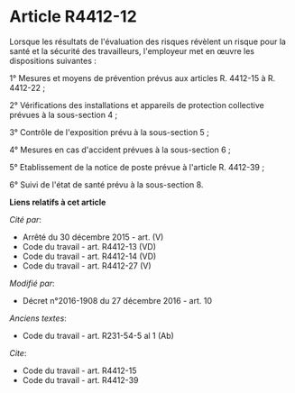 # Article R4412-12

Lorsque les résultats de l'évaluation des risques révèlent un risque pour la santé et la sécurité des travailleurs,
l'employeur met en œuvre les dispositions suivantes : 

1° Mesures et moyens de prévention prévus aux articles R. 4412-15 à R. 4412-22 ; 

2° Vérifications des installations et appareils de protection collective prévues à la sous-section 4 ; 

3° Contrôle de l'exposition prévu à la sous-section 5 ; 

4° Mesures en cas d'accident prévues à la sous-section 6 ; 

5° Etablissement de la notice de poste prévue à l'article R. 4412-39 ; 

6° Suivi de l'état de santé prévu à la sous-section 8.

**Liens relatifs à cet article**

_Cité par_:

  - Arrêté du 30 décembre 2015 - art. (V)
  - Code du travail - art. R4412-13 (VD)
  - Code du travail - art. R4412-14 (VD)
  - Code du travail - art. R4412-27 (V)

_Modifié par_:

  - Décret n°2016-1908 du 27 décembre 2016 - art. 10

_Anciens textes_:

  - Code du travail - art. R231-54-5 al 1 (Ab)

_Cite_:

  - Code du travail - art. R4412-15
  - Code du travail - art. R4412-39
